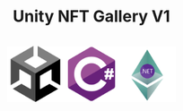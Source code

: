 <div align="center"><h1>Unity NFT Gallery V1</h1></div>
</br>
<div align="center"><img src="./READMEContent/StackLogos/Unity.png" width="100" height="100"/><img src="./READMEContent/StackLogos/CSharp.png" width="100" height="100"/><img src="./READMEContent/StackLogos/Nethereum.png" width="100" height="100"/></div>
